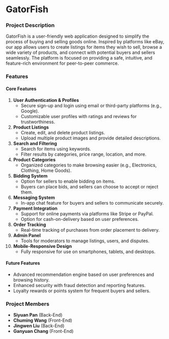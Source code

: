 # **GatorFish**

### **Project Description**

GatorFish is a user-friendly web application designed to simplify the process of buying and selling goods online. Inspired by platforms like eBay, our app allows users to create listings for items they wish to sell, browse a wide variety of products, and connect with potential buyers and sellers seamlessly. The platform is focused on providing a safe, intuitive, and feature-rich environment for peer-to-peer commerce.

### **Features**

#### **Core Features**

1. **User Authentication & Profiles**
   - Secure sign-up and login using email or third-party platforms (e.g., Google).
   - Customizable user profiles with ratings and reviews for trustworthiness.
2. **Product Listings**
   - Create, edit, and delete product listings.
   - Upload multiple product images and provide detailed descriptions.
3. **Search and Filtering**
   - Search for items using keywords.
   - Filter results by categories, price range, location, and more.
4. **Product Categories**
   - Organized categories to make browsing easier (e.g., Electronics, Clothing, Home Goods).
5. **Bidding System**
   - Option for sellers to enable bidding on items.
   - Buyers can place bids, and sellers can choose to accept or reject them.
6. **Messaging System**
   - In-app chat feature for buyers and sellers to communicate securely.
7. **Payment Integration**
   - Support for online payments via platforms like Stripe or PayPal.
   - Option for cash-on-delivery based on user preferences.
8. **Order Tracking**
   - Real-time tracking of purchases from order placement to delivery.
9. **Admin Panel**
   - Tools for moderators to manage listings, users, and disputes.
10. **Mobile-Responsive Design**
    - Fully responsive for use on smartphones, tablets, and desktops.

#### **Future Features**

- Advanced recommendation engine based on user preferences and browsing history.
- Enhanced security with fraud detection and reporting features.
- Loyalty rewards or points system for frequent buyers and sellers.

### **Project Members**

- **Siyuan Pan** (Back-End)
- **Chuming Wang** (Front-End)
- **Jingwen Liu** (Back-End)
- **Ganyuan Chang** (Front-End)